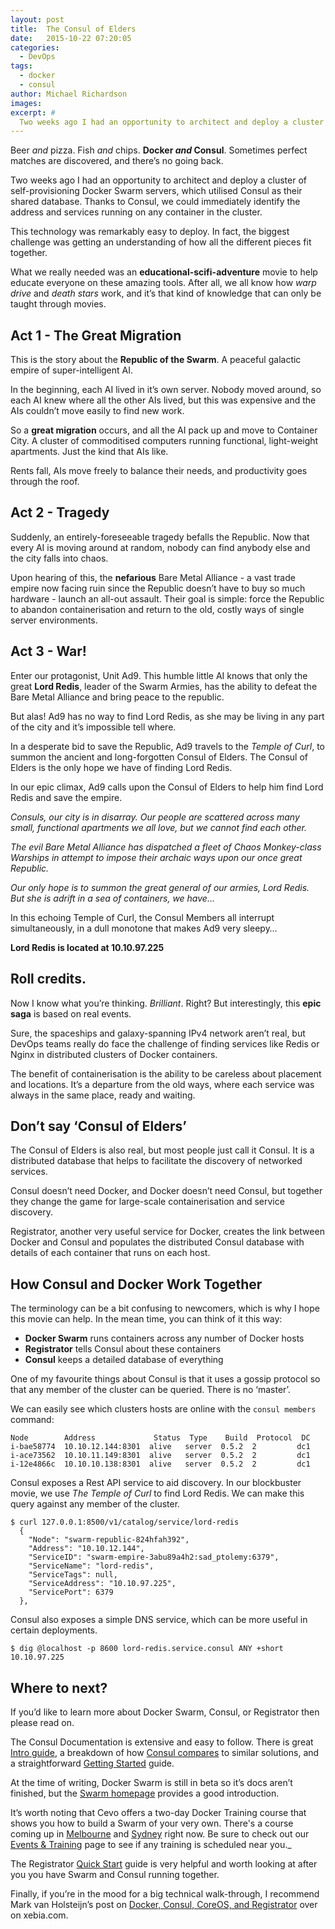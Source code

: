 ```yaml
---
layout: post
title:  The Consul of Elders
date:   2015-10-22 07:20:05
categories:
  - DevOps
tags:
  - docker
  - consul
author: Michael Richardson
images:
excerpt: #
  Two weeks ago I had an opportunity to architect and deploy a cluster of self-provisioning Docker Swarm servers, which utilised Consul as their shared database. Thanks to Consul, we could immediately identify the address and services running on any container in the cluster. This technology was remarkably easy to deploy. In fact, the biggest challenge was getting an understanding of how all the different pieces fit together. What we really needed was an `educational-scifi-adventure` movie to help educate everyone on these amazing tools. After all, we all know how warp drive and death stars work, and it’s that kind of knowledge that can only be taught through movies.
---
```

<!--
Beer and pizza. Fish and chips. `Docker and Consul`. Sometimes perfect matches are discovered, and there’s no going back.
Two weeks ago I had an opportunity to architect and deploy a cluster of self-provisioning Docker Swarm servers, which utilised Consul as their shared database. Thanks to Consul, we could immediately identify the address and services running on any container in the cluster.
This technology was remarkably easy to deploy. In fact, the biggest challenge was getting an understanding of how all the different pieces fit together.
What we really needed was an `educational-scifi-adventure` movie to help educate everyone on these amazing tools. After all, we all know how warp drive and death stars work, and it’s that kind of knowledge that can only be taught through movies.

#### Act 1 – The Great Migration
This is the story about the `Republic of the Swarm`. A peaceful galactic empire of super-intelligent AI.
In the beginning, each AI lived in it’s own server. Nobody moved around, so each AI knew where all the other AIs lived, but this was expensive and the AIs couldn’t move easily to find new work.
So a `great migration` occurs, and all the AI pack up and move to Container City. A cluster of commoditised computers running functional, light-weight apartments. Just the kind that AIs like.
Rents fall, AIs move freely to balance their needs, and productivity goes through the roof.

#### Act 2 – Tragedy
Suddenly, an entirely-foreseeable tragedy befalls the Republic. Now that every AI is moving around at random, nobody can find anybody else and the city falls into chaos.
Upon hearing of this, the `nefarious` Bare Metal Alliance – a vast trade empire now facing ruin since the Republic doesn’t have to buy so much hardware – launch an all-out assault. Their goal is simple: force the Republic to abandon containerisation and return to the old, costly ways of single server environments.

#### Act 3 – War!
Enter our protagonist, Unit Ad9. This humble little AI knows that only the great Lord Redis, leader of the Swarm Armies, has the ability to defeat the Bare Metal Alliance and bring peace to the republic.

But alas! Ad9 has no way to find Lord Redis, as she may be living in any part of the city and it’s impossible tell where.

In a desperate bid to save the Republic, Ad9 travels to the Temple of Curl, to summon the ancient and long-forgotten Consul of Elders. The Consul of Elders is the only hope we have of finding Lord Redis.

In our epic climax, Ad9 calls upon the Consul of Elders to help him find Lord Redis and save the empire.

_Consuls, our city is in disarray. Our people are scattered across many small, functional apartments we all love, but we cannot find each other._

_The evil Bare Metal Alliance has dispatched a fleet of Chaos Monkey-class Warships in attempt to impose their archaic ways upon our once great Republic._

_Our only hope is to summon the great general of our armies, Lord Redis. But she is adrift in a sea of containers, we have…_

In this echoing Temple of Curl, the Consul Members all interrupt simultaneously, in a dull monotone that makes Ad9 very sleepy…

`Lord Redis is located at 10.10.97.225`

#### Roll credits.
Now I know what you’re thinking. Brilliant. Right? But interestingly, this `epic saga` is based on real events.

Sure, the spaceships and galaxy-spanning IPv4 network aren’t real, but DevOps teams really do face the challenge of finding services like Redis or Nginx in distributed clusters of Docker containers.

The benefit of containerisation is the ability to be careless about placement and locations. It’s a departure from the old ways, where each service was always in the same place, ready and waiting.

#### Don’t say ‘Consul of Elders’
The Consul of Elders is also real, but most people just call it Consul. It is a distributed database that helps to facilitate the discovery of networked services.

Consul doesn’t need Docker, and Docker doesn’t need Consul, but together they change the game for large-scale containerisation and service discovery.

Registrator, another very useful service for Docker, creates the link between Docker and Consul and populates the distributed Consul database with details of each container that runs on each host.

#### How Consul and Docker Work Together
The terminology can be a bit confusing to newcomers, which is why I hope this movie can help. In the mean time, you can think of it this way:

* Docker Swarm runs containers across any number of Docker hosts
* Registrator tells Consul about these containers
* Consul keeps a detailed database of everything

One of my favourite things about Consul is that it uses a gossip protocol so that any member of the cluster can be queried. There is no ‘master’.

We can easily see which clusters hosts are online with the <pre>consul members</pre> command:

<pre>
Node        Address             Status  Type    Build  Protocol  DC
i-bae58774  10.10.12.144:8301    alive   server  0.5.2 2         dc1
i-ace73562  10.10.11.149:8301    alive   server  0.5.2 2         dc1
i-12e4866c  10.10.10.138:8301    alive   server  0.5.2 2         dc1
</pre>

Consul exposes a Rest API service to aid discovery. In our blockbuster movie, we use The Temple of Curl to find Lord Redis. We can make this query against any member of the cluster.

<pre>
$ curl 127.0.0.1:8500/v1/catalog/service/lord-redis  
  {
    "Node": "swarm-republic-824hfah392",
    "Address": "10.10.12.144",
    "ServiceID": "swarm-empire-3abu89a4h2:sad_ptolemy:6379",
    "ServiceName": "lord-redis",
    "ServiceTags": null,
    "ServiceAddress": "10.10.97.225",
    "ServicePort": 6379
  },
</pre>

<br/>
Consul also exposes a simple DNS service, which can be more useful in certain deployments.

<pre>
$ dig @localhost -p 8600 lord-redis.service.consul ANY +short
10.10.97.225
</pre>
<br/>
Where to next?
If you’d like to learn more about Docker Swarm, Consul, or Registrator then please read on.
The Consul Documentation is extensive and easy to follow. There is great Intro guide, a breakdown of how Consul compares to similar solutions, and a straightforward Getting Started guide.
At the time of writing, Docker Swarm is still in beta so it’s docs aren’t finished, but the Swarm homepage provides a good introduction.
It’s worth noting that Cevo offers a two-day Docker Training course that shows you how to build a Swarm of your very own. There's a course coming up in <a href="http://www.cevo.com.au/event/docker-administration-operations-training-melbourne/" target="blank">Melbourne</a> and <a href="http://www.cevo.com.au/event/docker-administration-operations-training-sydney/" target="blank">Sydney</a> right now. Be sure to check out our <a href="http://www.cevo.com.au/events-trainings/" target="blank">Events &amp; Training</a> page to see if any training is scheduled near you.
The Registrator Quick Start guide is very helpful and worth looking at after you you have Swarm and Consul running together.
Finally, if you’re in the mood for a big technical walk-through, I recommend Mark van Holsteijn’s post on Docker, Consul, CoreOS, and Registrator over on xebia.com. -->


Beer _and_ pizza. Fish _and_ chips. **Docker _and_ Consul**. Sometimes perfect matches are discovered, and there’s no going back.

Two weeks ago I had an opportunity to architect and deploy a cluster of self-provisioning Docker Swarm servers, which utilised Consul as their shared database. Thanks to Consul, we could immediately identify the address and services running on any container in the cluster.

This technology was remarkably easy to deploy. In fact, the biggest challenge was getting an understanding of how all the different pieces fit together.

What we really needed was an **educational-scifi-adventure** movie to help educate everyone on these amazing tools. After all, we all know how _warp drive_ and _death stars_ work, and it’s that kind of knowledge that can only be taught through movies.

## Act 1 - The Great Migration

This is the story about the **Republic of the Swarm**. A peaceful galactic empire of super-intelligent AI.

In the beginning, each AI lived in it’s own server. Nobody moved around, so each AI knew where all the other AIs lived, but this was expensive and the AIs couldn’t move easily to find new work.

So a **great migration** occurs, and all the AI pack up and move to Container City. A cluster of commoditised computers running functional, light-weight apartments. Just the kind that AIs like.

Rents fall, AIs move freely to balance their needs, and productivity goes through the roof.

## Act 2 - Tragedy

Suddenly, an entirely-foreseeable tragedy befalls the Republic. Now that every AI is moving around at random, nobody can find anybody else and the city falls into chaos.

Upon hearing of this, the **nefarious** Bare Metal Alliance - a vast trade empire now facing ruin since the Republic doesn’t have to buy so much hardware - launch an all-out assault. Their goal is simple: force the Republic to abandon containerisation and return to the old, costly ways of single server environments.

## Act 3 - War!

Enter our protagonist, Unit Ad9\. This humble little AI knows that only the great **Lord Redis**, leader of the Swarm Armies, has the ability to defeat the Bare Metal Alliance and bring peace to the republic.

But alas! Ad9 has no way to find Lord Redis, as she may be living in any part of the city and it’s impossible tell where.

In a desperate bid to save the Republic, Ad9 travels to the _Temple of Curl_, to summon the ancient and long-forgotten Consul of Elders. The Consul of Elders is the only hope we have of finding Lord Redis.

In our epic climax, Ad9 calls upon the Consul of Elders to help him find Lord Redis and save the empire.

_Consuls, our city is in disarray. Our people are scattered across many small, functional apartments we all love, but we cannot find each other._

_The evil Bare Metal Alliance has dispatched a fleet of Chaos Monkey-class Warships in attempt to impose their archaic ways upon our once great Republic._

_Our only hope is to summon the great general of our armies, Lord Redis. But she is adrift in a sea of containers, we have…_

In this echoing Temple of Curl, the Consul Members all interrupt simultaneously, in a dull monotone that makes Ad9 very sleepy…

**Lord Redis is located at 10.10.97.225**

## Roll credits.

Now I know what you’re thinking. _Brilliant_. Right? But interestingly, this **epic saga** is based on real events.

Sure, the spaceships and galaxy-spanning IPv4 network aren’t real, but DevOps teams really do face the challenge of finding services like Redis or Nginx in distributed clusters of Docker containers.

The benefit of containerisation is the ability to be careless about placement and locations. It’s a departure from the old ways, where each service was always in the same place, ready and waiting.

## Don’t say ‘Consul of Elders’

The Consul of Elders is also real, but most people just call it Consul. It is a distributed database that helps to facilitate the discovery of networked services.

Consul doesn’t need Docker, and Docker doesn’t need Consul, but together they change the game for large-scale containerisation and service discovery.

Registrator, another very useful service for Docker, creates the link between Docker and Consul and populates the distributed Consul database with details of each container that runs on each host.

## How Consul and Docker Work Together

The terminology can be a bit confusing to newcomers, which is why I hope this movie can help. In the mean time, you can think of it this way:

*   **Docker Swarm** runs containers across any number of Docker hosts
*   **Registrator** tells Consul about these containers
*   **Consul** keeps a detailed database of everything

One of my favourite things about Consul is that it uses a gossip protocol so that any member of the cluster can be queried. There is no ‘master’.

We can easily see which clusters hosts are online with the `consul members` command:

    Node        Address             Status  Type    Build  Protocol  DC
    i-bae58774  10.10.12.144:8301  alive   server  0.5.2  2         dc1
    i-ace73562  10.10.11.149:8301  alive   server  0.5.2  2         dc1
    i-12e4866c  10.10.10.138:8301  alive   server  0.5.2  2         dc1

Consul exposes a Rest API service to aid discovery. In our blockbuster movie, we use _The Temple of Curl_ to find Lord Redis. We can make this query against any member of the cluster.

    $ curl 127.0.0.1:8500/v1/catalog/service/lord-redis
      {
        "Node": "swarm-republic-824hfah392",
        "Address": "10.10.12.144",
        "ServiceID": "swarm-empire-3abu89a4h2:sad_ptolemy:6379",
        "ServiceName": "lord-redis",
        "ServiceTags": null,
        "ServiceAddress": "10.10.97.225",
        "ServicePort": 6379
      },

Consul also exposes a simple DNS service, which can be more useful in certain deployments.

    $ dig @localhost -p 8600 lord-redis.service.consul ANY +short
    10.10.97.225

## Where to next?

If you’d like to learn more about Docker Swarm, Consul, or Registrator then please read on.

The Consul Documentation is extensive and easy to follow. There is great [Intro guide](https://www.consul.io/intro/index.html), a breakdown of how [Consul compares](https://www.consul.io/intro/vs/index.html) to similar solutions, and a straightforward [Getting Started](https://www.consul.io/intro/getting-started/install.html) guide.

At the time of writing, Docker Swarm is still in beta so it’s docs aren’t finished, but the [Swarm homepage](https://docs.docker.com/swarm/) provides a good introduction.

It’s worth noting that Cevo offers a two-day Docker Training course that shows you how to build a Swarm of your very own. There's a course coming up in <a href="http://www.cevo.com.au/event/docker-administration-operations-training-melbourne/" target="_blank">Melbourne</a> and <a href="http://www.cevo.com.au/event/docker-administration-operations-training-sydney/" target="_blank">Sydney</a> right now. Be sure to check out our <a href="http://www.cevo.com.au/events-trainings/" target="_blank">Events &amp; Training</a> page to see if any training is scheduled near you._

The Registrator [Quick Start](http://gliderlabs.com/registrator/latest/user/quickstart/) guide is very helpful and worth looking at after you you have Swarm and Consul running together.

Finally, if you’re in the mood for a big technical walk-through, I recommend Mark van Holsteijn’s post on [Docker, Consul, CoreOS, and Registrator](http://blog.xebia.com/2015/03/24/a-high-available-docker-container-platform-using-coreos-and-consul/) over on xebia.com.
